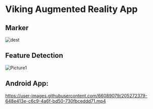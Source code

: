 # Viking Augmented Reality App
## Marker
![dest](https://user-images.githubusercontent.com/66089079/205272104-7434ffe3-b098-4e98-9045-74a3b23cb953.jpg)
## Feature Detection
![Picture1](https://user-images.githubusercontent.com/66089079/205269922-bca357ec-2d2b-457f-97e4-155039aeb401.png)
## Android App:
https://user-images.githubusercontent.com/66089079/205272379-648e413e-c6c9-4a6f-bd50-730fbceddd71.mp4

